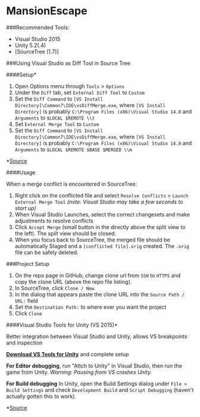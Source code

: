 # MansionEscape

###Recommended Tools:
- Visual Studio 2015
- Unity 5.2(.4)
- [SourceTree (1.7)]

###Using Visual Studio as Diff Tool in Source Tree

####Setup*
1. Open Options menu through `Tools` > `Options`
2. Under the `Diff` tab, set `External Diff Tool` to `Custom`
3. Set the `Diff Command` to `[VS Install Directory]\Common7\IDE\vsDiffMerge.exe`, where `[VS Install Directory]` is probably `C:\Program Files (x86)\Visual Studio 14.0` and `Arguments` to `$LOCAL $REMOTE \\t`
4. Set `External Merge Tool` to `Custom`
5. Set the `Diff Command` to `[VS Install Directory]\Common7\IDE\vsDiffMerge.exe`, where `[VS Install Directory]` is probably `C:\Program Files (x86)\Visual Studio 14.0` and `Arguments` to `$LOCAL $REMOTE $BASE $MERGED \\m`

*[Source](https://github.com/Inmeta/Knowledge/wiki/Setting-Up-DiffMerge#setting-up-diff-and-merge-for-sourcetree)

####Usage

When a merge conflict is encountered in SourceTree:

1. Right click on the conflicted file and select `Resolve Conflicts` > `Launch External Merge Tool` *(note: Visual Studio may take a few seconds to start up)*
2. When Visual Studio Launches, select the correct changesets and make adjustments to resolve conflicts
3. Click `Accept Merge` (small button in the directly above the split view to the left). The spilt view should be closed.
4. When you focus back to SourceTree, the merged file should be automatically Staged and a `[conflicted file].orig` created. The `.orig` file can be safely deleted.

###Project Setup

1. On the repo page in GitHub, change clone url from `SSH` to `HTTPS` and copy the clone URL (above the repo file listing).
2. In SourceTree, click `Clone / New`.
3. In the dialog that appears paste the clone URL into the `Source Path / URL:` field
2. Set the `Destination Path:` to where ever you want the project
3. Click `Clone`

####Visual Studio Tools for Unity (VS 2015)*

Better integration between Visual Studio and Unity, allows VS breakpoints and inspection

**[Download VS Tools for Unity](https://visualstudiogallery.msdn.microsoft.com/8d26236e-4a64-4d64-8486-7df95156aba9)** and complete setup

**For Editor debugging**, run "Attch to Unity" in Visual Studio, then run the game from Unity. *Warning: Pausing from VS crashes Unity.*

**For Build debugging** In Unity, open the Build Settings dialog under `File > Build Settings` and check `Development Build` and `Script Debugging` (haven't actually gotten this to work).

*[Source](https://msdn.microsoft.com/en-us/library/dn940025.aspx)
